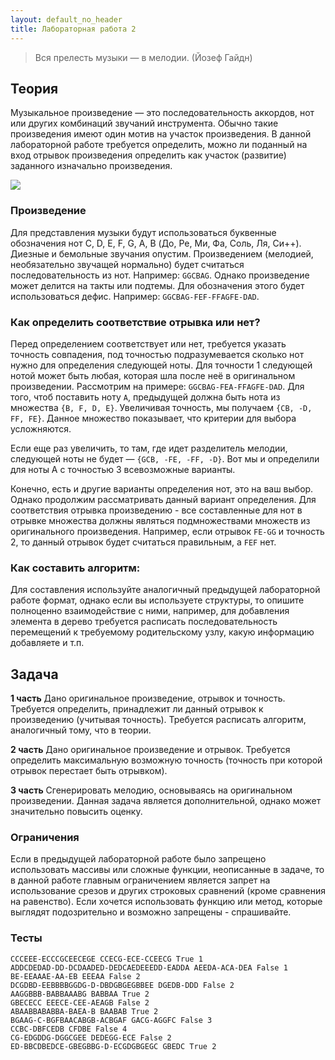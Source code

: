 ```yaml
---
layout: default_no_header
title: Лабораторная работа 2
---
```


> Вся прелесть музыки — в мелодии. (Йозеф Гайдн)

## Теория

Музыкальное произведение — это последовательность аккордов, нот или других комбинаций звучаний инструмента. Обычно такие 
произведения имеют один мотив на участок произведения. В данной лабораторной работе требуется определить, можно ли 
поданный на вход отрывок произведения определить как участок (развитие) заданного изначально произведения.

<img src="{{site.baseurl}}/resources/labs/lab-2/01_music_notes.png"/>

### Произведение

Для представления музыки будут использоваться буквенные обозначения нот C, D, E, F, G, A, B (До, Ре, Ми, Фа, Соль, Ля, Си++). 
Диезные и бемольные звучания опустим. Произведением (мелодией, необязательно звучащей нормально) будет считаться 
последовательность из нот. Например: `GGCBAG`. Однако произведение может делится на такты или подтемы. Для обозначения этого 
будет использоваться дефис. Например: `GGCBAG-FEF-FFAGFE-DAD`.

### Как определить соответствие отрывка или нет?

Перед определением соответствует или нет, требуется указать точность совпадения, под точностью подразумевается сколько нот нужно 
для определения следующей ноты. Для точности 1 следующей нотой может быть любая, которая шла после неё в оригинальном произведении. 
Рассмотрим на примере: `GGCBAG-FEА-FFAGFE-DAD`. Для того, чтоб поставить ноту `А`, предыдущей должна быть нота из множества `{B, F, D, E}`. 
Увеличивая точность, мы получаем `{CB, -D, FF, FE}`. Данное множество показывает, что критерии для выбора усложняются. 

Если еще раз увеличить, то там, где идет разделитель мелодии, следующей ноты не будет — `{GCB, -FE, -FF, -D}`. Вот мы и определили для ноты А с точностью 3 всевозможные варианты. 

Конечно, есть и другие варианты определения нот, это на ваш выбор. Однако продолжим рассматривать данный вариант определения.
Для соответствия отрывка произведению - все составленные для нот в отрывке множества должны являться подмножествами множеств из оригинального произведения. 
Например, если отрывок `FE-GG` и точность 2, то данный отрывок будет считаться правильным, а `FEF` нет.

### Как составить алгоритм:

Для составления используйте аналогичный предыдущей лабораторной работе формат, однако если вы используете структуры, 
то опишите полноценно взаимодействие с ними, например, для добавления элемента в дерево требуется расписать 
последовательность перемещений к требуемому родительскому узлу, какую информацию добавляете и т.п.

## Задача

**1 часть** 
Дано оригинальное произведение, отрывок и точность. Требуется определить, принадлежит ли данный отрывок к произведению (учитывая точность).
Требуется расписать алгоритм, аналогичный тому, что в теории.

**2 часть** 
Дано оригинальное произведение и отрывок. Требуется определить максимальную возможную точность (точность при которой отрывок перестает быть отрывком).

**3 часть**
Сгенерировать мелодию, основываясь на оригинальном произведении. Данная задача является дополнительной, однако может 
значительно повысить оценку.

### Ограничения

Если в предыдущей лабораторной работе было запрещено использовать массивы или сложные функции, неописанные в задаче, то в данной работе
главным ограничением является запрет на использование срезов и других строковых сравнений (кроме сравнения на равенство).
Если хочется использовать функцию или метод, которые выглядят подозрительно и возможно запрещены - спрашивайте.

### Тесты

```
CCCEEE-ECCCGCEECEGE CCECG-ECE-CCEECG True 1
ADDCDEDAD-DD-DCDAADED-DEDCAEDEEEDD-EADDA AEEDA-ACA-DEA False 1
BE-EEAAAE-AA-EB EEEAA False 2
DCGDBD-EEBBBBGGDG-D-DBDGBGEGBBEE DGEDB-DDD False 2
AAGGBBB-BABBAAABG BABBAA True 2
GBECECC EEECE-CEE-AEAGB False 2
ABAABBABABBA-BAEA-B BAABAB True 2
BGAAG-C-BGFBAACABGB-ACBGAF GACG-AGGFC False 3
CCBC-DBFCEDB CFDBE False 4
CG-EDGDDG-DGGCGEE DEDEGG-ECE False 2
ED-BBCDBEDCE-GBEGBBG-D-ECGDGBGEGC GBEDC True 2
```